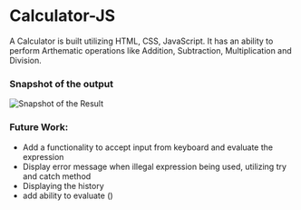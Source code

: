 # Calculator-JS

A Calculator is built utilizing HTML, CSS, JavaScript. It has an ability to perform Arthematic operations like Addition, Subtraction, Multiplication and Division.

### Snapshot of the output
![Snapshot of the Result](/Snpshot.png)

### Future Work:
<ul>
<li>Add a functionality to accept input from keyboard and evaluate the expression </li>
<li>Display error message when illegal expression being used, utilizing try and catch method </li>
<li>Displaying the history </li>
<li>add ability to evaluate () </li>
</ul>
